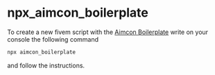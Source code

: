 # npx_aimcon_boilerplate

To create a new fivem script with the [Aimcon Boilerplate](https://github.com/Aimcon-Servers/aimcon_boilerplate) write on your console the following command

```bash
npx aimcon_boilerplate
```

and follow the instructions.
